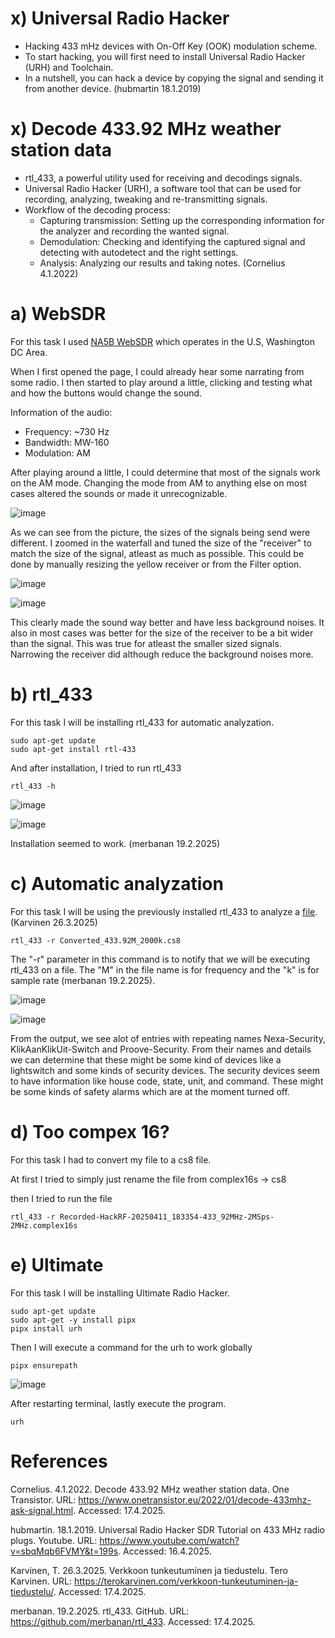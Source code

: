 # x) Universal Radio Hacker

- Hacking 433 mHz devices with On-Off Key (OOK) modulation scheme.
- To start hacking, you will first need to install Universal Radio Hacker (URH) and Toolchain.
- In a nutshell, you can hack a device by copying the signal and sending it from another device. (hubmartin 18.1.2019)


# x) Decode 433.92 MHz weather station data

- rtl_433, a powerful utility used for receiving and decodings signals.
- Universal Radio Hacker (URH), a software tool that can be used for recording, analyzing, tweaking and re-transmitting signals.
- Workflow of the decoding process:
  - Capturing transmission: Setting up the corresponding information for the analyzer and recording the wanted signal.
  - Demodulation: Checking and identifying the captured signal and detecting with autodetect and the right settings.
  - Analysis: Analyzing our results and taking notes. (Cornelius 4.1.2022)

 
# a) WebSDR

For this task I used [NA5B WebSDR](http://na5b.com:8901/) which operates in the U.S, Washington DC Area.

When I first opened the page, I could already hear some narrating from some radio. I then started to play around a little, clicking and testing what and how the buttons would change the sound.

Information of the audio:
- Frequency: ~730 Hz
- Bandwidth: MW-160
- Modulation: AM

After playing around a little, I could determine that most of the signals work on the AM mode. Changing the mode from AM to anything else on most cases altered the sounds or made it unrecognizable.

![image](https://github.com/user-attachments/assets/d8eeb8f6-9c2e-49a6-a44a-e6cd7193cb6e)

As we can see from the picture, the sizes of the signals being send were different. I zoomed in the waterfall and tuned the size of the "receiver" to match the size of the signal, atleast as much as possible. This could be done by manually resizing the yellow receiver or from the Filter option.

![image](https://github.com/user-attachments/assets/5e2cf7c3-a3f1-42d5-8510-09d6d8156534)

![image](https://github.com/user-attachments/assets/a5a1abe3-52af-4c79-882e-8b371a57e38d)

This clearly made the sound way better and have less background noises.
It also in most cases was better for the size of the receiver to be a bit wider than the signal. This was true for atleast the smaller sized signals. 
Narrowing the receiver did although reduce the background noises more. 


# b) rtl_433

For this task I will be installing rtl_433 for automatic analyzation.

    sudo apt-get update
    sudo apt-get install rtl-433

And after installation, I tried to run rtl_433

    rtl_433 -h

![image](https://github.com/user-attachments/assets/0f9ec8be-8910-42e4-a7ba-0fe72b02d29d)
    
![image](https://github.com/user-attachments/assets/47307a63-c4c9-41ad-a069-ddeb359b486f)

Installation seemed to work. (merbanan 19.2.2025)


# c) Automatic analyzation

For this task I will be using the previously installed rtl_433 to analyze a [file](https://terokarvinen.com/verkkoon-tunkeutuminen-ja-tiedustelu/samples/Converted_433.92M_2000k.cs8). (Karvinen 26.3.2025)

    rtl_433 -r Converted_433.92M_2000k.cs8

The "-r" parameter in this command is to notify that we will be executing rtl_433 on a file. The "M" in the file name is for frequency and the "k" is for sample rate (merbanan 19.2.2025).

![image](https://github.com/user-attachments/assets/c90bc963-f106-4a5e-8c96-ac131ea4c5f4)

![image](https://github.com/user-attachments/assets/63bdc1ad-0a57-4026-912c-6cb1b46b0450)

From the output, we see alot of entries with repeating names Nexa-Security, KlikAanKlikUit-Switch and Proove-Security. From their names and details we can determine that these might be some kind of devices like a lightswitch and some kinds of security devices.
The security devices seem to have information like house code, state, unit, and command. These might be some kinds of safety alarms which are at the moment turned off.


# d) Too compex 16?

For this task I had to convert my file to a cs8 file.

At first I tried to simply just rename the file from complex16s -> cs8

then I tried to run the file

    rtl_433 -r Recorded-HackRF-20250411_183354-433_92MHz-2MSps-2MHz.complex16s



# e) Ultimate

For this task I will be installing Ultimate Radio Hacker.

    sudo apt-get update
    sudo apt-get -y install pipx
    pipx install urh

Then I will execute a command for the urh to work globally

    pipx ensurepath

![image](https://github.com/user-attachments/assets/6fb3bf69-8288-4b76-a785-1e6c1ef5bb2c)


After restarting terminal, lastly execute the program.

    urh



# References

Cornelius. 4.1.2022. Decode 433.92 MHz weather station data. One Transistor. URL: https://www.onetransistor.eu/2022/01/decode-433mhz-ask-signal.html. Accessed: 17.4.2025.

hubmartin. 18.1.2019. Universal Radio Hacker SDR Tutorial on 433 MHz radio plugs. Youtube. URL: https://www.youtube.com/watch?v=sbqMqb6FVMY&t=199s. Accessed: 16.4.2025.

Karvinen, T. 26.3.2025. Verkkoon tunkeutuminen ja tiedustelu. Tero Karvinen. URL: https://terokarvinen.com/verkkoon-tunkeutuminen-ja-tiedustelu/. Accessed: 17.4.2025.

merbanan. 19.2.2025. rtl_433. GitHub. URL: https://github.com/merbanan/rtl_433. Accessed: 17.4.2025.

